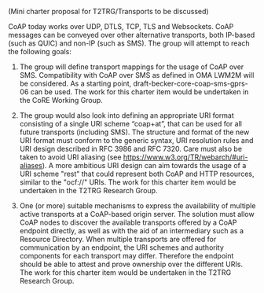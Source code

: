 (Mini charter proposal for T2TRG/Transports to be discussed)

CoAP today works over UDP, DTLS, TCP, TLS and Websockets. CoAP messages can be conveyed over other alternative transports, both IP-based (such as QUIC) and non-IP (such as SMS). The group will attempt to reach the following goals:

1. The group will define transport mappings for the usage of CoAP over SMS. Compatibility with CoAP over SMS as defined in OMA LWM2M will be considered. As a starting point, draft-becker-core-coap-sms-gprs-06 can be used. The work for this charter item would be undertaken in the CoRE Working Group.

2. The group would also look into defining an appropriate URI format consisting of a single URI scheme “coap+at”, that can be used for all future transports (including SMS). The structure and format of the new URI format must conform to the generic syntax, URI resolution rules and URI design described in RFC 3986 and RFC 7320. Care must also be taken to avoid URI aliasing (see https://www.w3.org/TR/webarch/#uri-aliases). A more ambitious URI design can aim towards the usage of a URI scheme "rest" that could represent both CoAP and HTTP resources, similar to the "ocf://" URIs. The work for this charter item would be undertaken in the T2TRG Research Group.

3. One (or more) suitable mechanisms to express the availability of multiple active transports at a CoAP-based origin server. The solution must allow CoAP nodes to discover the available transports offered by a CoAP endpoint directly, as well as with the aid of an intermediary such as a Resource Directory. When multiple transports are offered for communication by an endpoint, the URI schemes and authority components for each transport may differ. Therefore the endpoint should be able to attest and prove ownership over the different URIs. The work for this charter item would be undertaken in the T2TRG Research Group.
